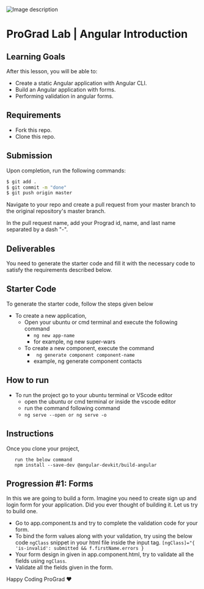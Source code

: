 ![Image description](https://i1.faceprep.in/ProGrad/face-logo-resized.png)

# ProGrad Lab | Angular Introduction



## Learning Goals

After this lesson, you will be able to:

- Create a static Angular application with Angular CLI.
- Build an Angular application with forms.
- Performing validation in angular forms.

## Requirements

- Fork this repo.
- Clone this repo.

## Submission

Upon completion, run the following commands:

```bash
$ git add .
$ git commit -m "done"
$ git push origin master
```

Navigate to your repo and create a pull request from your master branch to the original repository's master branch.

In the pull request name, add your Prograd id, name, and last name separated by a dash "-".

## Deliverables

You need to generate the starter code and fill it with the necessary code to satisfy the requirements described below.


## Starter Code

To generate the starter code, follow the steps given below

- To create a new application,
    - Open your ubuntu or cmd terminal and execute the following command
      - ```ng new app-name```
      - for example, ng new super-wars
    - To create a new component, execute the command 
      - ``` ng generate component component-name```
      - example, ng generate component contacts
      
## How to run

- To run the project go to your ubuntu terminal or VScode editor
    - open the ubuntu or cmd terminal or inside the vscode editor
    - run the command following command
    - ```ng serve --open or ng serve -o```

## Instructions
Once you clone your project, 
```cd lab-angular-prograd-contacts
   run the below command
   npm install --save-dev @angular-devkit/build-angular
   ```

## Progression #1: Forms

In this we are going to build a form. Imagine you need to create sign up and login form for your application. Did you ever thought of building it. Let us try to build one.

- Go to app.component.ts and try to complete the validation code for your form.
- To bind the form values along with your validation, try using the below code `ngClass` snippet in your html file inside the input tag.
``` [ngClass]="{ 'is-invalid': submitted && f.firstName.errors } ```
- Your form design in given in app.component.html, try to validate all the fields using `ngClass`.
- Validate all the fields given in the form.


Happy Coding ProGrad ❤️
